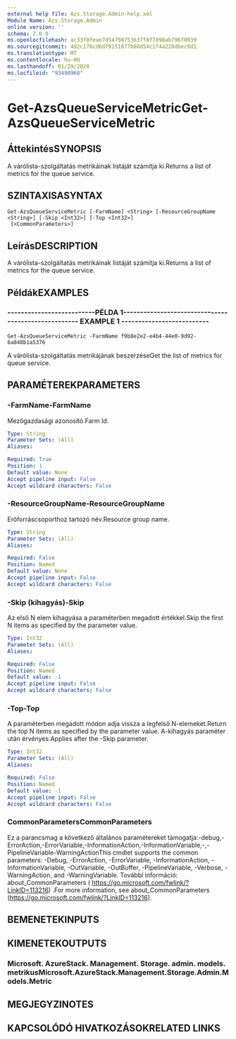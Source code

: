 ```yaml
---
external help file: Azs.Storage.Admin-help.xml
Module Name: Azs.Storage.Admin
online version: ''
schema: 2.0.0
ms.openlocfilehash: ac33f0feae7d54798753637f8f7898ab796f0939
ms.sourcegitcommit: 4d2c178cd6df9151877b08d54c1f4a228dbec9d1
ms.translationtype: MT
ms.contentlocale: hu-HU
ms.lasthandoff: 01/29/2020
ms.locfileid: "93490968"
---
```

# <span data-ttu-id="c647d-101">Get-AzsQueueServiceMetric</span><span class="sxs-lookup"><span data-stu-id="c647d-101">Get-AzsQueueServiceMetric</span></span>

## <span data-ttu-id="c647d-102">Áttekintés</span><span class="sxs-lookup"><span data-stu-id="c647d-102">SYNOPSIS</span></span>
<span data-ttu-id="c647d-103">A várólista-szolgáltatás metrikáinak listáját számítja ki.</span><span class="sxs-lookup"><span data-stu-id="c647d-103">Returns a list of metrics for the queue service.</span></span>

## <span data-ttu-id="c647d-104">SZINTAXISA</span><span class="sxs-lookup"><span data-stu-id="c647d-104">SYNTAX</span></span>

```
Get-AzsQueueServiceMetric [-FarmName] <String> [-ResourceGroupName <String>] [-Skip <Int32>] [-Top <Int32>]
 [<CommonParameters>]
```

## <span data-ttu-id="c647d-105">Leírás</span><span class="sxs-lookup"><span data-stu-id="c647d-105">DESCRIPTION</span></span>
<span data-ttu-id="c647d-106">A várólista-szolgáltatás metrikáinak listáját számítja ki.</span><span class="sxs-lookup"><span data-stu-id="c647d-106">Returns a list of metrics for the queue service.</span></span>

## <span data-ttu-id="c647d-107">Példák</span><span class="sxs-lookup"><span data-stu-id="c647d-107">EXAMPLES</span></span>

### <span data-ttu-id="c647d-108">--------------------------PÉLDA 1--------------------------</span><span class="sxs-lookup"><span data-stu-id="c647d-108">-------------------------- EXAMPLE 1 --------------------------</span></span>
```
Get-AzsQueueServiceMetric -FarmName f9b8e2e2-e4b4-44e0-9d92-6a848b1a5376
```

<span data-ttu-id="c647d-109">A várólista-szolgáltatás metrikájának beszerzése</span><span class="sxs-lookup"><span data-stu-id="c647d-109">Get the list of metrics for queue service.</span></span>

## <span data-ttu-id="c647d-110">PARAMÉTEREK</span><span class="sxs-lookup"><span data-stu-id="c647d-110">PARAMETERS</span></span>

### <span data-ttu-id="c647d-111">-FarmName</span><span class="sxs-lookup"><span data-stu-id="c647d-111">-FarmName</span></span>
<span data-ttu-id="c647d-112">Mezőgazdasági azonosító.</span><span class="sxs-lookup"><span data-stu-id="c647d-112">Farm Id.</span></span>

```yaml
Type: String
Parameter Sets: (All)
Aliases: 

Required: True
Position: 1
Default value: None
Accept pipeline input: False
Accept wildcard characters: False
```

### <span data-ttu-id="c647d-113">-ResourceGroupName</span><span class="sxs-lookup"><span data-stu-id="c647d-113">-ResourceGroupName</span></span>
<span data-ttu-id="c647d-114">Erőforráscsoporthoz tartozó név.</span><span class="sxs-lookup"><span data-stu-id="c647d-114">Resource group name.</span></span>

```yaml
Type: String
Parameter Sets: (All)
Aliases: 

Required: False
Position: Named
Default value: None
Accept pipeline input: False
Accept wildcard characters: False
```

### <span data-ttu-id="c647d-115">-Skip (kihagyás)</span><span class="sxs-lookup"><span data-stu-id="c647d-115">-Skip</span></span>
<span data-ttu-id="c647d-116">Az első N elem kihagyása a paraméterben megadott értékkel.</span><span class="sxs-lookup"><span data-stu-id="c647d-116">Skip the first N items as specified by the parameter value.</span></span>

```yaml
Type: Int32
Parameter Sets: (All)
Aliases: 

Required: False
Position: Named
Default value: -1
Accept pipeline input: False
Accept wildcard characters: False
```

### <span data-ttu-id="c647d-117">-Top</span><span class="sxs-lookup"><span data-stu-id="c647d-117">-Top</span></span>
<span data-ttu-id="c647d-118">A paraméterben megadott módon adja vissza a legfelső N-elemeket.</span><span class="sxs-lookup"><span data-stu-id="c647d-118">Return the top N items as specified by the parameter value.</span></span>
<span data-ttu-id="c647d-119">A-kihagyás paraméter után érvényes.</span><span class="sxs-lookup"><span data-stu-id="c647d-119">Applies after the -Skip parameter.</span></span>

```yaml
Type: Int32
Parameter Sets: (All)
Aliases: 

Required: False
Position: Named
Default value: -1
Accept pipeline input: False
Accept wildcard characters: False
```

### <span data-ttu-id="c647d-120">CommonParameters</span><span class="sxs-lookup"><span data-stu-id="c647d-120">CommonParameters</span></span>
<span data-ttu-id="c647d-121">Ez a parancsmag a következő általános paramétereket támogatja:-debug,-ErrorAction,-ErrorVariable,-InformationAction,-InformationVariable,-,-PipelineVariable-WarningAction</span><span class="sxs-lookup"><span data-stu-id="c647d-121">This cmdlet supports the common parameters: -Debug, -ErrorAction, -ErrorVariable, -InformationAction, -InformationVariable, -OutVariable, -OutBuffer, -PipelineVariable, -Verbose, -WarningAction, and -WarningVariable.</span></span> <span data-ttu-id="c647d-122">További információ: about_CommonParameters ( https://go.microsoft.com/fwlink/?LinkID=113216) .</span><span class="sxs-lookup"><span data-stu-id="c647d-122">For more information, see about_CommonParameters (https://go.microsoft.com/fwlink/?LinkID=113216).</span></span>

## <span data-ttu-id="c647d-123">BEMENETEK</span><span class="sxs-lookup"><span data-stu-id="c647d-123">INPUTS</span></span>

## <span data-ttu-id="c647d-124">KIMENETEK</span><span class="sxs-lookup"><span data-stu-id="c647d-124">OUTPUTS</span></span>

### <span data-ttu-id="c647d-125">Microsoft. AzureStack. Management. Storage. admin. models. metrikus</span><span class="sxs-lookup"><span data-stu-id="c647d-125">Microsoft.AzureStack.Management.Storage.Admin.Models.Metric</span></span>

## <span data-ttu-id="c647d-126">MEGJEGYZI</span><span class="sxs-lookup"><span data-stu-id="c647d-126">NOTES</span></span>

## <span data-ttu-id="c647d-127">KAPCSOLÓDÓ HIVATKOZÁSOK</span><span class="sxs-lookup"><span data-stu-id="c647d-127">RELATED LINKS</span></span>

